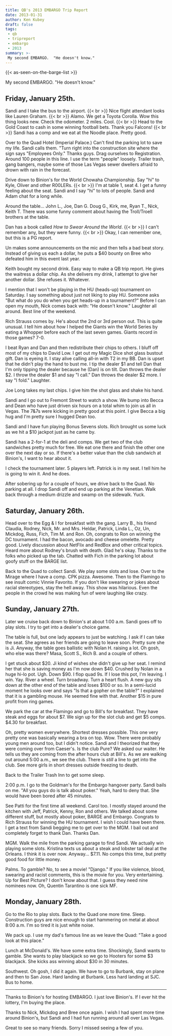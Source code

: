 ```yaml
---
title: QB's 2013 EMBARGO Trip Report
date: 2013-01-31
author: Ken Kubey
draft: false
tags:
 - qb
 - tripreport
 - embargo
 - 2013
summary: >-
 My second EMBARGO.  "He doesn't know."
---
```


{{< as-seen-on-the-barge-list >}}

My second EMBARGO.  "He doesn't know."


Friday, January 25th.
----------------------------

Sandi and I take the bus to the airport. {{< br >}}
Nice flight attendant looks like Lauren Graham. {{< br >}}
Alamo.  We get a Toyota Corolla.  Wow this thing looks new.
Check the odometer.  2 miles.  Cool. {{< br >}}
Head to the Gold Coast to cash in some winning football bets.
Thank you Falcons! {{< br >}}
Sandi has a comp and we eat at the Noodle place.  Pretty good.

Over to the Quad Hotel (Imperial Palace.)  Can't find the parking lot
to save my life.  Sandi calls them.  "Turn right into the construction
site where the sign says "Employees Only."  Thanks guys.
Drag ourselves to Registration.  Around 100 people in this line.
I use the term "people" loosely.  Trailer trash, gang bangers,
maybe some of those Las Vegas sewer dwellers afraid to drown
with rain in the forecast.

Drive down to Binion's for the World Chowaha Championship.
Say "hi" to Kyle, Oliver and other R00LERs. {{< br >}}
I'm at table 1, seat 4.  I get a funny feeling about the seat.
Sandi and I say "hi" to lots of people.  Sandi and Adam chat for a
long while.

Around the table...
John L., Joe, Dan G. Doug G., Kirk, me, Ryan T., Nick, Keith T.
There was some funny comment about having the Troll/Troell brothers
at the table.

Dan has a book called _How to Swear Around the World_. {{< br >}}
I can't remember any, but they were funny. {{< br >}}
Okay, I can remember one, but this is a PG report.

Un makes some announcements on the mic and then tells a bad beat
story.  Instead of giving us each a dollar, he puts a $40 bounty
on Bree who defeated him in this event last year.

Keith bought my second drink.  Easy way to make a QB trip report.
He gives the waitress a dollar chip.  As she delivers my drink,
I attempt to give her another dollar.  She refuses it.  Whatever.

I mention that I won't be playing in the HU (heads-up) tournament
on Saturday.  I say something about just not liking to play HU.
Someone asks "But what do you do when you get heads-up in a tournament?"
Before I can open my mouth, Nick comes back with: "He doesn't know."
Laughter all around.  Best line of the weekend.

Rich Strauss comes by.  He's about the 2nd or 3rd person out.
This is quite unusual.  I tell him about how I helped the
Giants win the World Series by eating a Whopper before each
of the last seven games.  Giants record in those games?  7-0.

I beat Ryan and Dan and then redistribute their chips to others.
I bluff off most of my chips to David Low.  I get out my Magic Dice
shot glass bustout gift.  Dan is eyeing it.  I stay alive calling
all-in with T2 in my BB.  Dan is upset that he didn't play the hand
to bust me.  I tip the dealer $1 and tell Dan that I'm only
tipping the dealer because he (Dan) is on tilt.  Dan throws
the dealer $2.  I throw the dealer $1 and say "I call."
Dan throws the dealer $2 more.  I say "I fold."  Laughter.

Joe Long takes my last chips.  I give him the shot glass and shake
his hand.

Sandi and I go out to Fremont Street to watch a show.
We bump into Becca and Dean who have just driven six hours
on a total whim to join us all in Vegas.  The 7&7s were kicking
in pretty good at this point.  I give Becca a big hug and
I'm pretty sure I hugged Dean too.

Sandi and I have fun playing Bonus Sevens slots.  Rich brought
us some luck as we hit a $10 jackpot just as he came by.

Sandi has a 2-for-1 at the deli and comps.  We get two of
the club sandwiches pretty much for free.  We eat one there
and finish the other one over the next day or so.
If there's a better value than the club sandwich at Binion's,
I want to hear about it.

I check the tournament later.  5 players left.  Patrick is in my seat.
I tell him he is going to win it.  And he does.

After sobering up for a couple of hours, we drive back to the Quad.
No parking at all.  I drop Sandi off and end up parking at the Venetian.
Walk back through a medium drizzle and swamp on the sidewalk.  Yuck.


Saturday, January 26th.
----------------------------
Head over to the Egg & I for breakfast with the gang.
Larry B., his friend Claudia, Rodney, Nick, Mr. and Mrs. Heldar,
Patrick, Linda L., Oz, Un, Mickdog, Russ, Fich, Tim M. and Ron.
Oh, congrats to Ron on winning the DC tournament.
I had the bacon, avocado and cheese omelette.  Pretty good.
Lively discussion about NetFlix and RedBox and other critical topics.
Heard more about Rodney's brush with death.  Glad he's okay.
Thanks to the folks who picked up the tab.
Chatted with Fich in the parking lot about goofy stuff on the BARGE list.

Back to the Quad to collect Sandi.  We play some slots and lose.
Over to the Mirage where I have a comp.  CPK pizza.  Awesome.
Then to the Flamingo to see insult comic Vinnie Favorito.
If you don't like swearing or jokes about racial stereotypes,
stay the hell away.  This show was hilarious.  Even the people
in the crowd he was making fun of were laughing like crazy.


Sunday, January 27th.
----------------------------
Later we cruise back down to Binion's at about 1:00 a.m.
Sandi goes off to play slots.  I try to get into a dealer's choice
game.

The table is full, but one lady appears to just be watching.
I ask if I can take the seat.  She agrees as her friends are
going to leave soon.  Pretty sure she is Ji.
Anyway, the table goes ballistic with Nolan H. raising a lot.
Oh gosh, who else was there?  Masa, Scott S., Rich B. and a couple
of others.

I get stuck about $20.  Ji kind of wishes she didn't give up
her seat.  I remind her that she is saving money as I'm now
down $40.  Crushed by Nolan in a huge hi-lo pot.  Ugh.  Down $90.
I flop quad 9s.  If I lose this pot, I'm leaving.
I win.  Yay.  River a wheel.   Turn broadway.  Turn a heart flush.
A new guy sits down at the other end of the table and loses $100
or so.  In a semi-lucid moment he looks over and says "Is that
a gopher on the table?"  I explained that it is a gambling mouse.
He seemed fine with that.  Another $15 in pure profit from ring games.

We park the car at the Flamingo and go to Bill's for breakfast.
They have steak and eggs for about $7.  We sign up for the slot club
and get $5 comps.  $4.30 for breakfast.

Oh, pretty women everywhere.  Shortest dresses possible.
This one very pretty one was basically wearing a bra on top.  Wow.
There were probably young men around too, but I didn't notice.
Sandi and I theorized that they were coming over from Caeser's.
Is the club Pure?  We asked our waiter.  He tells us they are
coming from the after hours club at Bill's.  As we are walking out
around 5:00 a.m., we see the club.  There is *still* a line to
get into the club.  See more girls in short dresses outside
freezing to death.

Back to the Trailer Trash Inn to get some sleep.

2:00 p.m.  I go to the Goldman's for the Embargo hangover party.
Sandi bails on me.  "All you guys do is talk about poker."
Yeah, hard to deny that.  She would have been bored after 45 minutes.

See Patti for the first time all weekend.  Carol too.
I mostly stayed around the kitchen with Jeff, Patrick, Kenny,
Ron and others.  We talked about some different stuff, but mostly
about poker, BARGE and Embargo.  Congrats to Rich Strauss for
winning the HU tournament.  I wish I could have been there.
I get a text from Sandi begging me to get over to the MGM.
I bail out and completely forget to thank Dan.  Thanks Dan.

MGM.  Walk the mile from the parking garage to find Sandi.
We actually win playing some slots.  Kristina texts us
about a steak and lobster tail deal at the Orleans.
I think it is over now.  Anyway...  $7.11.  No comps this time,
but pretty good food for little money.

Palms.  To gamble?  No, to see a movie!  "Django."
If you like violence, blood, swearing and racist comments, this
is the movie for you.  Very entertaining.  Up for Best Picture?
I don't know about that.  I guess they need nine nominees now.
Oh, Quentin Tarantino is one sick MF.


Monday, January 28th.
----------------------------
Go to the Rio to play slots.  Back to the Quad one more time.
Sleep.  Construction guys are nice enough to start hammering on
metal at about 8:00 a.m.  I'm so tired it is just white noise.

We pack up.  I use my dad's famous line as we leave the Quad:
"Take a good look at this place."

Lunch at McDonald's.  We have some extra time.
Shockingly, Sandi wants to gamble.  She wants to play blackjack
so we go to Hooters for some $3 blackjack.  She kicks ass
winning about $30 in 30 minutes.

Southwest.  Oh gosh, I did it again.  We have to go to
Burbank, stay on plane and then to San Jose.
Hard landing at Burbank.  Less hard landing at SJC.
Bus to home.

---------------------------------------------------------------------

Thanks to Binion's for hosting EMBARGO.  I just love Binion's.
If I ever hit the lottery, I'm buying the place.

Thanks to Nick, Mickdog and Bree once again.
I wish I had spent more time around Binion's, but Sandi and I
had fun running around all over Las Vegas.

Great to see so many friends.  Sorry I missed seeing a few of you.
